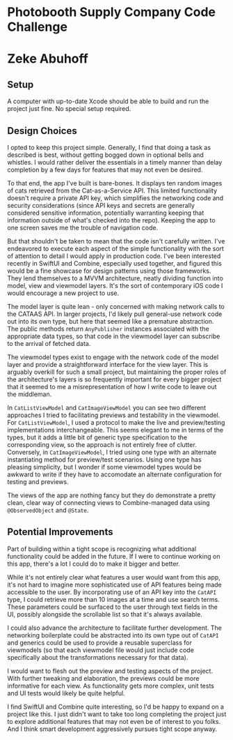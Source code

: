 Photobooth Supply Company Code Challenge
========================================
Zeke Abuhoff
============

Setup
-----

A computer with up-to-date Xcode should be able to build and run the project just fine. No special setup required.

Design Choices
--------------

I opted to keep this project simple. Generally, I find that doing a task as described is best, without getting bogged down in optional bells and whistles. I would rather deliver the essentials in a timely manner than delay completion by a few days for features that may not even be desired.

To that end, the app I've built is bare-bones. It displays ten random images of cats retrieved from the Cat-as-a-Service API. This limited functionality doesn't require a private API key, which simplifies the networking code and security considerations (since API keys and secrets are generally considered sensitive information, potentially warranting keeping that information outside of what's checked into the repo). Keeping the app to one screen saves me the trouble of navigation code.

But that shouldn't be taken to mean that the code isn't carefully written. I've endeavored to execute each aspect of the simple functionality with the sort of attention to detail I would apply in production code. I've been interested recently in SwiftUI and Combine, especially used together, and figured this would be a fine showcase for design patterns using those frameworks. They lend themselves to a MVVM architecture, neatly dividing function into model, view and viewmodel layers. It's the sort of contemporary iOS code I would encourage a new project to use.

The model layer is quite lean - only concerned with making network calls to the CATAAS API. In larger projects, I'd likely pull general-use network code out into its own type, but here that seemed like a premature abstraction. The public methods return `AnyPublisher` instances associated with the appropriate data types, so that code in the viewmodel layer can subscribe to the arrival of fetched data.

The viewmodel types exist to engage with the network code of the model layer and provide a straightforward interface for the view layer. This is arguably overkill for such a small project, but maintaining the proper roles of the architecture's layers is so frequently important for every bigger project that it seemed to me a misrepresentation of how I write code to leave out the middleman.

In `CatListViewModel` and `CatImageViewModel` you can see two different approaches I tried to facilitating previews and testability in the viewmodel. For `CatListViewModel`, I used a protocol to make the live and preview/testing implementations interchangeable. This seems elegant to me in terms of the types, but it adds a little bit of generic type specification to the corresponding view, so the approach is not entirely free of clutter. Conversely, in `CatImageViewModel`, I tried using one type with an alternate instantiating method for preview/test scenarios. Using one type has pleasing simplicity, but I wonder if some viewmodel types would be awkward to write if they have to accomodate an alternate configuration for testing and previews.

The views of the app are nothing fancy but they do demonstrate a pretty clean, clear way of connecting views to Combine-managed data using `@ObservedObject` and `@State`.

Potential Improvements
----------------------

Part of building within a tight scope is recognizing what additional functionality could be added in the future. If I were to continue working on this app, there's a lot I could do to make it bigger and better.

While it's not entirely clear what features a user would want from this app, it's not hard to imagine more sophisticated use of API features being made accessible to the user. By incorporating use of an API key into the `CatAPI` type, I could retrieve more than 10 images at a time and use search terms. These parameters could be surfaced to the user through text fields in the UI, possibly alongside the scrollable list so that it's always available.

I could also advance the architecture to facilitate further development. The networking boilerplate could be abstracted into its own type out of `CatAPI` and generics could be used to provide a reusable superclass for viewmodels (so that each viewmodel file would just include code specifically about the transformations necessary for that data).

I would want to flesh out the preview and testing aspects of the project. With further tweaking and elaboration, the previews could be more informative for each view. As functionality gets more complex, unit tests and UI tests would likely be quite helpful.

I find SwiftUI and Combine quite interesting, so I'd be happy to expand on a project like this. I just didn't want to take too long completing the project just to explore additional features that may not even be of interest to you folks. And I think smart development aggressively pursues tight scope anyway.
